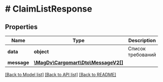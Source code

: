 # # ClaimListResponse

## Properties

Name | Type | Description | Notes
------------ | ------------- | ------------- | -------------
**data** | **object** | Список требований |
**message** | [**\MagDv\Cargomart\Dto\MessageV2[]**](MessageV2.md) |  | [optional]

[[Back to Model list]](../../README.md#models) [[Back to API list]](../../README.md#endpoints) [[Back to README]](../../README.md)
